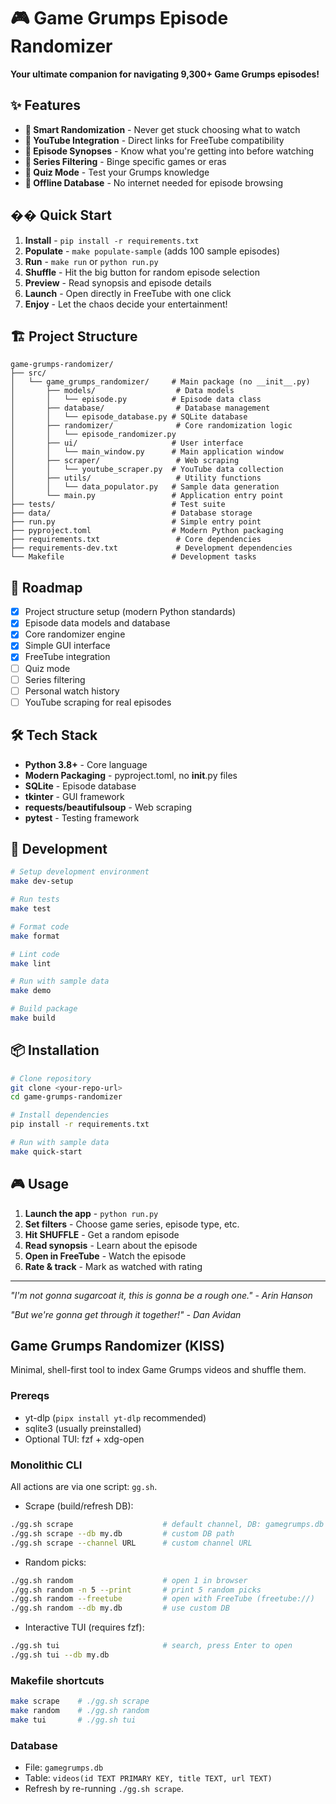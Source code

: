 # 🎮 Game Grumps Episode Randomizer

**Your ultimate companion for navigating 9,300+ Game Grumps episodes!**

## ✨ Features

- **🎲 Smart Randomization** - Never get stuck choosing what to watch
- **🔗 YouTube Integration** - Direct links for FreeTube compatibility
- **📝 Episode Synopses** - Know what you're getting into before watching
- **🎯 Series Filtering** - Binge specific games or eras
- **🧠 Quiz Mode** - Test your Grumps knowledge
- **💾 Offline Database** - No internet needed for episode browsing

## �� Quick Start

1. **Install** - `pip install -r requirements.txt`
2. **Populate** - `make populate-sample` (adds 100 sample episodes)
3. **Run** - `make run` or `python run.py`
4. **Shuffle** - Hit the big button for random episode selection
5. **Preview** - Read synopsis and episode details
6. **Launch** - Open directly in FreeTube with one click
7. **Enjoy** - Let the chaos decide your entertainment!

## 🏗️ Project Structure

```
game-grumps-randomizer/
├── src/
│   └── game_grumps_randomizer/     # Main package (no __init__.py)
│       ├── models/                  # Data models
│       │   └── episode.py          # Episode data class
│       ├── database/                # Database management
│       │   └── episode_database.py # SQLite database
│       ├── randomizer/              # Core randomization logic
│       │   └── episode_randomizer.py
│       ├── ui/                     # User interface
│       │   └── main_window.py      # Main application window
│       ├── scraper/                 # Web scraping
│       │   └── youtube_scraper.py  # YouTube data collection
│       ├── utils/                   # Utility functions
│       │   └── data_populator.py   # Sample data generation
│       └── main.py                 # Application entry point
├── tests/                          # Test suite
├── data/                           # Database storage
├── run.py                          # Simple entry point
├── pyproject.toml                  # Modern Python packaging
├── requirements.txt                 # Core dependencies
├── requirements-dev.txt             # Development dependencies
└── Makefile                        # Development tasks
```

## 🎯 Roadmap

- [x] Project structure setup (modern Python standards)
- [x] Episode data models and database
- [x] Core randomizer engine
- [x] Simple GUI interface
- [x] FreeTube integration
- [ ] Quiz mode
- [ ] Series filtering
- [ ] Personal watch history
- [ ] YouTube scraping for real episodes

## 🛠️ Tech Stack

- **Python 3.8+** - Core language
- **Modern Packaging** - pyproject.toml, no __init__.py files
- **SQLite** - Episode database
- **tkinter** - GUI framework
- **requests/beautifulsoup** - Web scraping
- **pytest** - Testing framework

## 🚀 Development

```bash
# Setup development environment
make dev-setup

# Run tests
make test

# Format code
make format

# Lint code
make lint

# Run with sample data
make demo

# Build package
make build
```

## 📦 Installation

```bash
# Clone repository
git clone <your-repo-url>
cd game-grumps-randomizer

# Install dependencies
pip install -r requirements.txt

# Run with sample data
make quick-start
```

## 🎮 Usage

1. **Launch the app** - `python run.py`
2. **Set filters** - Choose game series, episode type, etc.
3. **Hit SHUFFLE** - Get a random episode
4. **Read synopsis** - Learn about the episode
5. **Open in FreeTube** - Watch the episode
6. **Rate & track** - Mark as watched with rating

---

*"I'm not gonna sugarcoat it, this is gonna be a rough one." - Arin Hanson*

*"But we're gonna get through it together!" - Dan Avidan*

## Game Grumps Randomizer (KISS)

Minimal, shell-first tool to index Game Grumps videos and shuffle them.

### Prereqs
- yt-dlp (`pipx install yt-dlp` recommended)
- sqlite3 (usually preinstalled)
- Optional TUI: fzf + xdg-open

### Monolithic CLI
All actions are via one script: `gg.sh`.

- Scrape (build/refresh DB):
```sh
./gg.sh scrape                    # default channel, DB: gamegrumps.db
./gg.sh scrape --db my.db         # custom DB path
./gg.sh scrape --channel URL      # custom channel URL
```

- Random picks:
```sh
./gg.sh random                    # open 1 in browser
./gg.sh random -n 5 --print       # print 5 random picks
./gg.sh random --freetube         # open with FreeTube (freetube://)
./gg.sh random --db my.db         # use custom DB
```

- Interactive TUI (requires fzf):
```sh
./gg.sh tui                       # search, press Enter to open
./gg.sh tui --db my.db
```

### Makefile shortcuts
```sh
make scrape    # ./gg.sh scrape
make random    # ./gg.sh random
make tui       # ./gg.sh tui
```

### Database
- File: `gamegrumps.db`
- Table: `videos(id TEXT PRIMARY KEY, title TEXT, url TEXT)`
- Refresh by re-running `./gg.sh scrape`.
